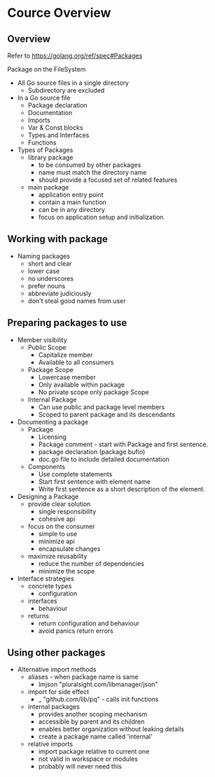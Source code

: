# Cource Overview

## Overview
Refer to https://golang.org/ref/spec#Packages

Package on the FileSystem

* All Go source files in a single directory
    * Subdirectory are excluded
* In a Go source file
    * Package declaration
    * Documentation
    * Imports
    * Var & Const blocks
    * Types and Interfaces
    * Functions
* Types of Packages
    * library package 
        - to be consumed by other packages
        - name must match the directory name
        - should provide a focused set of related features
    * main package
        - application entry point
        - contain a main function
        - can be in any directory
        - focus on application setup and initialization

## Working with package
* Naming packages
    * short and clear
    * lower case
    * no underscores
    * prefer nouns
    * abbreviate judiciously
    * don't steal good names from user

## Preparing packages to use
* Member visibility
    * Public Scope
        * Capitalize member
        * Available to all consumers
    * Package Scope
        * Lowercase member
        * Only available within package
        * No private scope only package Scope
    * Internal Package
        * Can use public and package level members
        * Scoped to parent package and its descendants
* Documenting a package
    * Package
        * Licensing
        * Package comment - start with Package <package name> and first sentence.
        * package declaration (package bufio)     
        * doc.go file to include detailed documentation   
    * Components
        * Use complete statements
        * Start first sentence with element name
        * Write first sentence as a short description of the element.
* Designing a Package
    * provide clear solution
        - single responsibility
        - cohesive api 
    * focus on the consumer
        - simple to use
        - minimize api
        - encapsulate changes
    * maximize reusability
        - reduce the number of dependencies
        - minimize the scope
* Interface strategies
    * concrete types
        - configuration
    * interfaces
        - behaviour
    * returns
        - return configuration and behaviour
        - avoid panics return errors
## Using other packages
* Alternative import methods
    * aliases - when package name is same
        - lmjson "pluralsight.com/libmanager/json"
    * import for side effect
        - _ "github.com/lib/pq" - calls init functions
    * internal packages
        - provides another scoping mechanism
        - accessible by parent and its children
        - enables better organization without leaking details
        - create a package name called 'internal'
    * relative imports
        - import package relative to current one
        - not valid in workspace or modules
        - probably will never need this